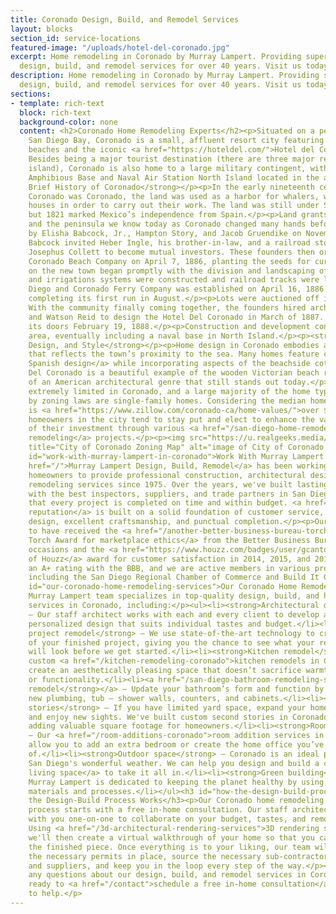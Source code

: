 ```yaml
---
title: Coronado Design, Build, and Remodel Services
layout: blocks
section_id: service-locations
featured-image: "/uploads/hotel-del-coronado.jpg"
excerpt: Home remodeling in Coronado by Murray Lampert. Providing superior Coronado
  design, build, and remodel services for over 40 years. Visit us today!
description: Home remodeling in Coronado by Murray Lampert. Providing superior Coronado
  design, build, and remodel services for over 40 years. Visit us today!
sections:
- template: rich-text
  block: rich-text
  background-color: none
  content: <h2>Coronado Home Remodeling Experts</h2><p>Situated on a peninsula in
    San Diego Bay, Coronado is a small, affluent resort city featuring world-renowned
    beaches and the iconic <a href="https://hoteldel.com/">Hotel del Coronado</a>.
    Besides being a major tourist destination (there are three major resorts on the
    island), Coronado is also home to a large military contingent, with both Naval
    Amphibious Base and Naval Air Station North Island located in the area.</p><p><strong>A
    Brief History of Coronado</strong></p><p>In the early nineteenth century, before
    Coronado was Coronado, the land was used as a harbor for whalers, who built hide
    houses in order to carry out their work. The land was still under Spanish control,
    but 1821 marked Mexico’s independence from Spain.</p><p>Land grants were issued
    and the peninsula we know today as Coronado changed many hands before it was purchased
    by Elisha Babcock, Jr., Hampton Story, and Jacob Gruendike on November 19, 1885.
    Babcock invited Heber Ingle, his brother-in-law, and a railroad stockholder named
    Josephus Collett to become mutual investors. These founders then organized the
    Coronado Beach Company on April 7, 1886, planting the seeds for current day Coronado.</p><p>Work
    on the new town began promptly with the division and landscaping of lots. Water
    and irrigations systems were constructed and railroad tracks were laid. The San
    Diego and Coronado Ferry Company was established on April 16, 1886 with the ferry
    completing its first run in August.</p><p>Lots were auctioned off in November.
    With the community finally coming together, the founders hired architects James
    and Watson Reid to design the Hotel Del Coronado in March of 1887. The hotel opened
    its doors February 19, 1888.</p><p>Construction and development continued in the
    area, eventually including a naval base in North Island.</p><p><strong>Architecture,
    Design, and Style</strong></p><p>Home design in Coronado embodies a unique style
    that reflects the town’s proximity to the sea. Many homes feature classic <a href="https://www.pinterest.com/teamlisanicole/california-spanish-homes/">California
    Spanish design</a> while incorporating aspects of the beachside cottage. The Hotel
    Del Coronado is a beautiful example of the wooden Victorian beach resort, a remnant
    of an American architectural genre that still stands out today.</p><p>Space is
    extremely limited in Coronado, and a large majority of the home types allowed
    by zoning laws are single-family homes. Considering the median home value in Coronado
    is <a href="https://www.zillow.com/coronado-ca/home-values/">over $1.5 million</a>,
    homeowners in the city tend to stay put and elect to enhance the value and functionality
    of their investment through various <a href="/san-diego-home-remodel-services">home
    remodeling</a> projects.</p><p><img src="https://u.realgeeks.media/parklifeproperties/blog/screen-shot-2015-06-27-at-33237-pm.png"
    title="City of Coronado Zoning Map" alt="image of City of Coronado zoning map"></p><h3
    id="work-with-murray-lampert-in-coronado">Work With Murray Lampert in Coronado</h3><p><a
    href="/">Murray Lampert Design, Build, Remodel</a> has been working with Coronado
    homeowners to provide professional construction, architectural design, and home
    remodeling services since 1975. Over the years, we've built lasting relationships
    with the best inspectors, suppliers, and trade partners in San Diego, ensuring
    that every project is completed on time and within budget. <a href="/accolades">Our
    reputation</a> is built on a solid foundation of customer service, professional
    design, excellent craftsmanship, and punctual completion.</p><p>Our team is proud
    to have received the <a href="/another-better-business-bureau-torch-award/">BBB
    Torch Award for marketplace ethics</a> from the Better Business Bureau on four
    occasions and the <a href="https://www.houzz.com/badges/user/gcantor#houzzBadges">Best
    of Houzz</a> award for customer satisfaction in 2014, 2015, and 2017. We maintain
    an A+ rating with the BBB, and we are active members in various professional organizations,
    including the San Diego Regional Chamber of Commerce and Build It Green.</p><h3
    id="our-coronado-home-remodeling-services">Our Coronado Home Remodeling Services</h3><p>The
    Murray Lampert team specializes in top-quality design, build, and home remodeling
    services in Coronado, including:</p><ul><li><strong>Architectural design</strong>
    – Our staff architect works with each and every client to develop a completely
    personalized design that suits individual tastes and budget.</li><li><strong>3D
    project remodel</strong> – We use state-of-the-art technology to create a 3D rendering
    of your finished project, giving you the chance to see what your remodeled home
    will look before we get started.</li><li><strong>Kitchen remodel</strong> – Our
    custom <a href="/kitchen-remodeling-coronado">kitchen remodels in Coronado</a>
    create an aesthetically pleasing space that doesn’t sacrifice warmth, comfort,
    or functionality.</li><li><a href="/san-diego-bathroom-remodeling-services"><strong>Bathroom
    remodel</strong></a> – Update your bathroom’s form and function by installing
    new plumbing, tub – shower walls, counters, and cabinets.</li><li><strong>Second
    stories</strong> – If you have limited yard space, expand your home vertically
    and enjoy new sights. We've built custom second stories in Coronado, effectively
    adding valuable square footage for homeowners.</li><li><strong>Room additions</strong>
    – Our <a href="/room-additions-coronado">room addition services in Coronado</a>
    allow you to add an extra bedroom or create the home office you’ve always dreamed
    of.</li><li><strong>Outdoor space</strong> – Coronado is an ideal place to enjoy
    San Diego's wonderful weather. We can help you design and build a custom <a href="http://localhost:4000/san-diego-outdoor-living-space-design">outdoor
    living space</a> to take it all in.</li><li><strong>Green building</strong> –
    Murray Lampert is dedicated to keeping the planet healthy by using eco-friendly
    materials and processes.</li></ul><h3 id="how-the-design-build-process-works">How
    the Design-Build Process Works</h3><p>Our Coronado home remodeling and design-build
    process starts with a free in-home consultation. Our staff architect will meet
    with you one-on-one to collaborate on your budget, tastes, and remodeling needs.
    Using <a href="/3d-architectural-rendering-services">3D rendering software</a>,
    we'll then create a virtual walkthrough of your home so that you can visualize
    the finished piece. Once everything is to your liking, our team will get all of
    the necessary permits in place, source the necessary sub-contractors, vendors,
    and suppliers, and keep you in the loop every step of the way.</p><p>If you have
    any questions about our design, build, and remodel services in Coronado or you're
    ready to <a href="/contact">schedule a free in-home consultation</a>, we are here
    to help.</p>
---
```


